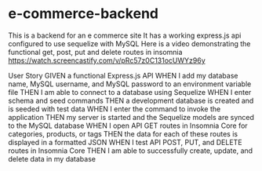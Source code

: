 # e-commerce-backend

This is a backend for an e commerce site
It has a working express.js api configured to use sequelize with MySQL
Here is a video demonstrating the functional get, post, put and delete routes in insomnia
https://watch.screencastify.com/v/pRc57z0C131ocUWYz96y

User Story
GIVEN a functional Express.js API
WHEN I add my database name, MySQL username, and MySQL password to an environment variable file
THEN I am able to connect to a database using Sequelize
WHEN I enter schema and seed commands
THEN a development database is created and is seeded with test data
WHEN I enter the command to invoke the application
THEN my server is started and the Sequelize models are synced to the MySQL database
WHEN I open API GET routes in Insomnia Core for categories, products, or tags
THEN the data for each of these routes is displayed in a formatted JSON
WHEN I test API POST, PUT, and DELETE routes in Insomnia Core
THEN I am able to successfully create, update, and delete data in my database
